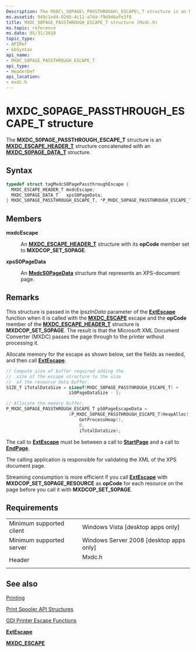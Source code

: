 ```yaml
---
Description: The MXDC\_S0PAGE\_PASSTHROUGH\_ESCAPE\_T structure is an MXDC\_ESCAPE\_HEADER\_T structure concatenated with an MXDC\_S0PAGE\_DATA\_T structure.
ms.assetid: 949c1ed4-92d5-4c11-a7da-f9d94bafe3f8
title: MXDC_S0PAGE_PASSTHROUGH_ESCAPE_T structure (Mxdc.h)
ms.topic: reference
ms.date: 05/31/2018
topic_type: 
- APIRef
- kbSyntax
api_name: 
- MXDC_S0PAGE_PASSTHROUGH_ESCAPE_T
api_type: 
- HeaderDef
api_location: 
- mxdc.h
---
```


# MXDC\_S0PAGE\_PASSTHROUGH\_ESCAPE\_T structure

The **MXDC\_S0PAGE\_PASSTHROUGH\_ESCAPE\_T** structure is an [**MXDC\_ESCAPE\_HEADER\_T**](mxdcescapeheader.md) structure concatenated with an [**MXDC\_S0PAGE\_DATA\_T**](mxdcs0pagedata.md) structure.

## Syntax


```C++
typedef struct tagMxdcS0PagePassthroughEscape {
  MXDC_ESCAPE_HEADER_T mxdcEscape;
  MXDC_S0PAGE_DATA_T   xpsS0PageData;
} MXDC_S0PAGE_PASSTHROUGH_ESCAPE_T, *P_MXDC_S0PAGE_PASSTHROUGH_ESCAPE_T;
```



## Members

<dl> <dt>

**mxdcEscape**
</dt> <dd>

An [**MXDC\_ESCAPE\_HEADER\_T**](mxdcescapeheader.md) structure with its **opCode** member set to **MXDCOP\_SET\_S0PAGE**.

</dd> <dt>

**xpsS0PageData**
</dt> <dd>

An [**MxdcS0PageData**](mxdcs0pagedata.md) structure that represents an XPS-document page.

</dd> </dl>

## Remarks

This structure is passed in the *lpszInData* parameter of the [**ExtEscape**](/windows/desktop/api/Wingdi/nf-wingdi-extescape) function when it is called with the [**MXDC\_ESCAPE**](mxdc-escape.md) escape and the **opCode** member of the [**MXDC\_ESCAPE\_HEADER\_T**](mxdcescapeheader.md) structure is **MXDCOP\_SET\_S0PAGE**. The result is that the Microsoft XML Document Converter (MXDC) passes the page through to the printer without processing it.

Allocate memory for the escape as shown below, set the fields as needed, and then call [**ExtEscape**](/windows/desktop/api/Wingdi/nf-wingdi-extescape).


```C++
// Compute size of buffer required adding the
//  size of the escape structure to the size
//  of the resource data buffer.
SIZE_T iTotalDataSize = sizeof(MXDC_S0PAGE_PASSTHROUGH_ESCAPE_T) + 
                        iS0PageDataSize - 1;

// Allocate the memory buffer.
P_MXDC_S0PAGE_PASSTHROUGH_ESCAPE_T pS0PageEscapeData = 
                        (P_MXDC_S0PAGE_PASSTHROUGH_ESCAPE_T)HeapAlloc(
                            GetProcessHeap(),
                            0,
                            iTotalDataSize);
```



The call to [**ExtEscape**](/windows/desktop/api/Wingdi/nf-wingdi-extescape) must be between a call to [**StartPage**](/windows/desktop/api/Wingdi/nf-wingdi-startpage) and a call to [**EndPage**](/windows/desktop/api/Wingdi/nf-wingdi-endpage).

The calling application is responsible for validating the XML of the XPS document page.

Streaming consumption is more efficient if you call [**ExtEscape**](/windows/desktop/api/Wingdi/nf-wingdi-extescape) with **MXDCOP\_SET\_S0PAGE\_RESOURCE** as **opCode** for each resource on the page before you call it with **MXDCOP\_SET\_S0PAGE**.

## Requirements



|                                     |                                                                                   |
|-------------------------------------|-----------------------------------------------------------------------------------|
| Minimum supported client<br/> | Windows Vista \[desktop apps only\]<br/>                                    |
| Minimum supported server<br/> | Windows Server 2008 \[desktop apps only\]<br/>                              |
| Header<br/>                   | <dl> <dt>Mxdc.h</dt> </dl> |



## See also

<dl> <dt>

[Printing](printdocs-printing.md)
</dt> <dt>

[Print Spooler API Structures](printing-and-print-spooler-structures.md)
</dt> <dt>

[GDI Printer Escape Functions](https://msdn.microsoft.com/en-us/library/Dd162843(v=VS.85).aspx)
</dt> <dt>

[**ExtEscape**](/windows/desktop/api/Wingdi/nf-wingdi-extescape)
</dt> <dt>

[**MXDC\_ESCAPE**](mxdc-escape.md)
</dt> </dl>

 

 




